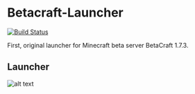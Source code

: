 # Betacraft-Launcher

[![Build 
Status](https://travis-ci.com/KazuOfficial/Betacraft-Launcher.svg?branch=master)](https://travis-ci.com/KazuOfficial/Betacraft-Launcher)

First, original launcher for Minecraft beta server BetaCraft 1.7.3.

## Launcher
![alt text](https://github.com/KazuOfficial/BetaCraft-Launcher/blob/master/Launcher.png)

